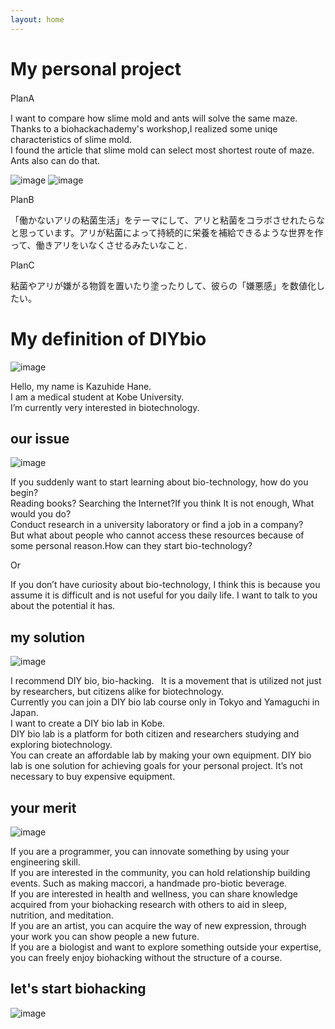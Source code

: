 ```yaml
---
layout: home
---
```


# My personal project

PlanA 　

I want to compare how slime mold and ants will solve the same maze.  
Thanks to a biohackachademy's workshop,I realized some uniqe characteristics of slime mold.  
I found the article that slime mold can select most shortest route of maze. Ants also can do that.  

![image](https://user-images.githubusercontent.com/29623255/36946234-1adc5ca0-1ffd-11e8-9ca9-d5c896a43d5c.png)
![image](https://user-images.githubusercontent.com/29623255/36946245-3f96152c-1ffd-11e8-8a89-29ab858a7412.png)

PlanB  

「働かないアリの粘菌生活」をテーマにして、アリと粘菌をコラボさせれたらなと思っています。アリが粘菌によって持続的に栄養を補給できるような世界を作って、働きアリをいなくさせるみたいなこと.

PlanC  

粘菌やアリが嫌がる物質を置いたり塗ったりして、彼らの「嫌悪感」を数値化したい。



# My definition of DIYbio

![image](https://user-images.githubusercontent.com/29623255/36112159-12258708-106c-11e8-8ab3-006a9d11d9c1.png)

Hello, my name is Kazuhide Hane.   
I am a medical student at Kobe University.  
I’m currently very interested in biotechnology.  

## our issue

![image](https://user-images.githubusercontent.com/29623255/36112187-2b198a34-106c-11e8-97d3-58cbc1768836.png)

If you suddenly want to start learning about bio-technology, how do you begin?  
Reading books? Searching the Internet?If you think It is not enough, What would you do?  
Conduct research in a university laboratory or find a job in a company?  
But  what about people who cannot access these resources because of some personal reason.How can they start bio-technology? 

Or  

If you don’t have curiosity about bio-technology, I think this is because you assume it is difficult and is not useful for you daily life. I want to talk to you about the  potential it has.  

## my solution

![image](https://user-images.githubusercontent.com/29623255/36112224-432ed3c2-106c-11e8-8adc-6b1d80a1ed46.png)

I recommend DIY bio, bio-hacking.  
It is a movement that is utilized not just by researchers, but citizens alike for biotechnology.  
Currently you can join a DIY bio lab course only in Tokyo and Yamaguchi in Japan.  
I want to create a DIY bio lab in Kobe.  
DIY bio lab is a platform for both citizen and researchers studying and exploring biotechnology.  
You can create an affordable lab by making your own equipment. DIY bio lab is one solution for achieving goals for your personal project. It’s not necessary to buy expensive equipment.  

## your merit

![image](https://user-images.githubusercontent.com/29623255/36112256-656fe322-106c-11e8-8bff-3b712d0d75b4.png)

If you are a programmer, you can innovate something by using your engineering skill.    
If you are interested in the community, you can hold relationship building events. Such as making maccori, a handmade pro-biotic beverage.  
If you are interested in health and wellness, you can share knowledge acquired from your biohacking research with others to aid in sleep, nutrition, and meditation.  
If you are an artist, you can acquire the way of new expression, through your work you can show people a new future.  
If you are a biologist and want to explore something outside your expertise, you can freely enjoy biohacking without the structure of a course.  

## let's start biohacking

![image](https://user-images.githubusercontent.com/29623255/36112275-7ac19b8a-106c-11e8-814d-fb829ab7fb41.png)

